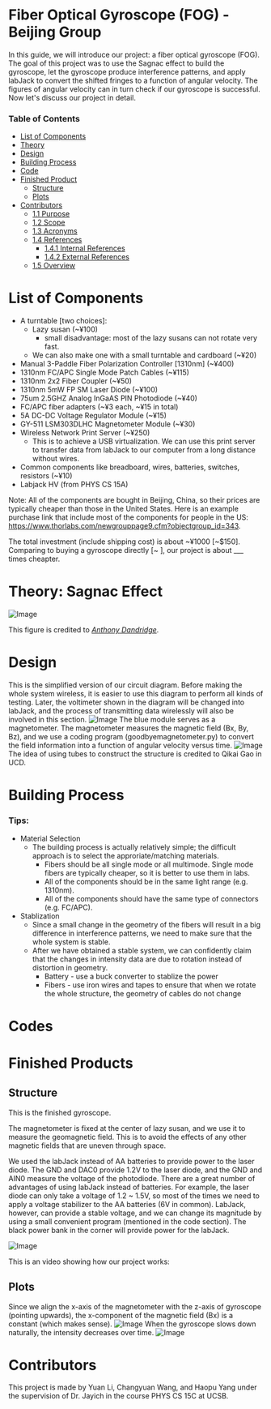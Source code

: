 # Fiber Optical Gyroscope (FOG) - Beijing Group
In this guide, we will introduce our project: a fiber optical gyroscope (FOG). The goal of this project was to use the Sagnac effect to build the gyroscope, let the gyroscope produce interference patterns, and apply labJack to convert the shifted fringes to a function of angular velocity. The figures of angular velocity can in turn check if our gyroscope is successful. Now let's discuss our project in detail.


### Table of Contents

- [List of Components](#1-list-of-components)
- [Theory](#2-theory)
- [Design](#3-design)
- [Building Process](#4-building-process)
- [Code](#5-code)
- [Finished Product](#6-finished-project)
  * [Structure](#61-structure)
  * [Plots](#61-plots)
- [Contributors](#6-contributors)
  * [1.1 Purpose](#11-purpose)
  * [1.2 Scope](#12-scope)
  * [1.3 Acronyms](#13-acronyms)
  * [1.4 References](#14-references)
    + [1.4.1 Internal References](#141-internal-references)
    + [1.4.2 External References](#142-external-references)
  * [1.5 Overview](#15-overview)

# List of Components

- A turntable [two choices]:
  * Lazy susan (~¥100)
    + small disadvantage: most of the lazy susans can not rotate very fast.
  * We can also make one with a small turntable and cardboard (~¥20)
- Manual 3-Paddle Fiber Polarization Controller [1310nm] (~¥400)
- 1310nm FC/APC Single Mode Patch Cables (~¥115)
- 1310nm 2x2 Fiber Coupler (~¥50)
- 1310nm 5mW FP SM Laser Diode (~¥100)
- 75um 2.5GHZ Analog InGaAS PIN Photodiode (~¥40)
- FC/APC fiber adapters (~¥3 each, ~¥15 in total)
- 5A DC-DC Voltage Regulator Module (~¥15)
- GY-511 LSM303DLHC Magnetometer Module (~¥30)
- Wireless Network Print Server (~¥250)
  * This is to achieve a USB virtualization. We can use this print server to transfer data from labJack to our computer from a long distance without wires.
- Common components like breadboard, wires, batteries, switches, resistors (~¥10)
- Labjack HV (from PHYS CS 15A)

Note:
All of the components are bought in Beijing, China, so their prices are typically cheaper than those in the United States. Here is an example purchase link that include most of the components for people in the US: https://www.thorlabs.com/newgrouppage9.cfm?objectgroup_id=343.

The total investment (include shipping cost) is about ~¥1000 [~$150]. Comparing to buying a gyroscope directly [~  ], our project is about ___ times cheapter. 

# Theory: Sagnac Effect
![Image](https://github.com/Changyuan-Wang/Fiber-Optical-Gyroscope---Beijing-Group/raw/main/IMG/Sagnac%20Effect.png)
  
This figure is credited to <cite>[Anthony Dandridge][1]</cite>.

[1]: https://www.researchgate.net/figure/Basic-optical-configuration-of-the-Sagnac-interferometer-and-Ring-resonator_fig2_243755491

# Design
This is the simplified version of our circuit diagram. Before making the whole system wireless, it is easier to use this diagram to perform all kinds of testing. Later, the voltimeter shown in the diagram will be changed into labJack, and the process of transmitting data wirelessly will also be involved in this section.
![Image](https://github.com/Changyuan-Wang/Fiber-Optical-Gyroscope---Beijing-Group/raw/main/IMG/Circuit%20Diagram%20-%20Testing.png)
The blue module serves as a magnetometer. The magnetometer measures the magnetic field (Bx, By, Bz), and we use a coding program (goodbyemagnetometer.py) to convert the field information into a function of angular velocity versus time.
![Image](https://github.com/Changyuan-Wang/Fiber-Optical-Gyroscope---Beijing-Group/raw/main/IMG/LabJack%20%26%20Magnetometer.png)
The idea of using tubes to construct the structure is credited to Qikai Gao in UCD.


# Building Process
### Tips:
  - Material Selection  
    - The building process is actually relatively simple; the difficult approach is to select the approriate/matching materials.
      * Fibers should be all single mode or all multimode. Single mode fibers are typically cheaper, so it is better to use them in labs.
      * All of the components should be in the same light range (e.g. 1310nm).
      * All of the components should have the same type of connectors (e.g. FC/APC).
  - Stablization  
    - Since a small change in the geometry of the fibers will result in a big difference in interference patterns, we need to make sure that the whole system is stable.
    - After we have obtained a stable system, we can confidently claim that the changes in intensity data are due to rotation instead of distortion in geometry.
      + Battery - use a buck converter to stablize the power
      + Fibers - use iron wires and tapes to ensure that when we rotate the whole structure, the geometry of cables do not change

# Codes

# Finished Products
## Structure
This is the finished gyroscope.  
  
The magnetometer is fixed at the center of lazy susan, and we use it to measure the geomagnetic field. This is to avoid the effects of any other magnetic fields that are uneven through space.  
  
We used the labJack instead of AA batteries to provide power to the laser diode. The GND and DAC0 provide 1.2V to the laser diode, and the GND and AIN0 measure the voltage of the photodiode. There are a great number of advantages of using labJack instead of batteries. For example, the laser diode can only take a voltage of 1.2 ~ 1.5V, so most of the times we need to apply a voltage stabilizer to the AA batteries (6V in common). LabJack, however, can provide a stable voltage, and we can change its magnitude by using a small convenient program (mentioned in the code section). The black power bank in the corner will provide power for the labJack.  
  
![Image](https://github.com/Changyuan-Wang/Fiber-Optical-Gyroscope---Beijing-Group/raw/main/IMG/Structure.jpeg)
  
This is an video showing how our project works:


## Plots
Since we align the x-axis of the magnetometer with the z-axis of gyroscope (pointing upwards), the x-component of the magnetic field (Bx) is a constant (which makes sense).
![Image](https://github.com/Changyuan-Wang/Fiber-Optical-Gyroscope---Beijing-Group/raw/main/IMG/Magnetic%20Field%20(Bx%2C%20By%2C%20Bz).png)
When the gyroscope slows down naturally, the intensity decreases over time.
![Image](https://github.com/Changyuan-Wang/Fiber-Optical-Gyroscope---Beijing-Group/raw/main/IMG/Intensity%20v.s.%20Time%20(slows%20down).png)


# Contributors
This project is made by Yuan Li, Changyuan Wang, and Haopu Yang under the supervision of Dr. Jayich in the course PHYS CS 15C at UCSB.

